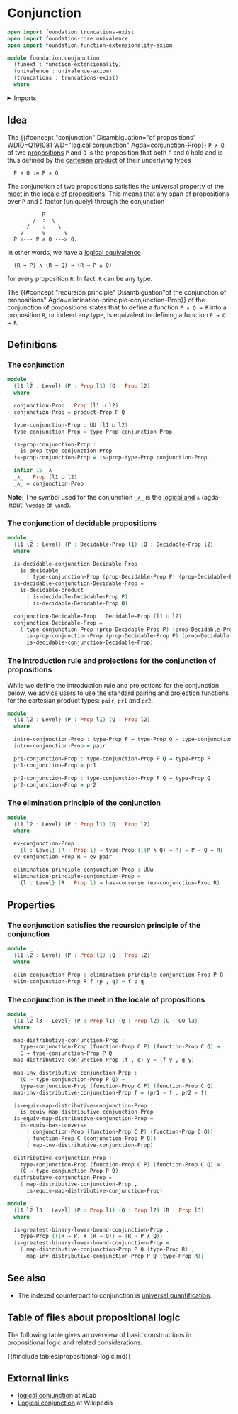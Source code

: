 # Conjunction

```agda
open import foundation.truncations-exist
open import foundation-core.univalence
open import foundation.function-extensionality-axiom

module foundation.conjunction
  (funext : function-extensionality)
  (univalence : univalence-axiom)
  (truncations : truncations-exist)
  where
```

<details><summary>Imports</summary>

```agda
open import foundation.decidable-types funext univalence truncations
open import foundation.dependent-pair-types
open import foundation.dependent-products-propositions funext
open import foundation.logical-equivalences funext
open import foundation.propositional-truncations funext univalence
open import foundation.universal-property-cartesian-product-types funext
open import foundation.universe-levels

open import foundation-core.cartesian-product-types
open import foundation-core.decidable-propositions funext univalence truncations
open import foundation-core.equivalences
open import foundation-core.function-types
open import foundation-core.propositions
```

</details>

## Idea

The
{{#concept "conjunction" Disambiguation="of propositions" WDID=Q191081 WD="logical conjunction" Agda=conjunction-Prop}}
`P ∧ Q` of two [propositions](foundation-core.propositions.md) `P` and `Q` is
the proposition that both `P` and `Q` hold and is thus defined by the
[cartesian product](foundation-core.cartesian-product-types.md) of their
underlying types

```text
  P ∧ Q := P × Q
```

The conjunction of two propositions satisfies the universal property of the
[meet](order-theory.greatest-lower-bounds-large-posets.md) in the
[locale of propositions](foundation.large-locale-of-propositions.md). This means
that any span of propositions over `P` and `Q` factor (uniquely) through the
conjunction

```text
           R
        /  ∶  \
      /    ∶    \
    ∨      ∨      ∨
  P <--- P ∧ Q ---> Q.
```

In other words, we have a
[logical equivalence](foundation.logical-equivalences.md)

```text
  (R → P) ∧ (R → Q) ↔ (R → P ∧ Q)
```

for every proposition `R`. In fact, `R` can be any type.

The
{{#concept "recursion principle" Disambiguation"of the conjunction of propositions" Agda=elimination-principle-conjunction-Prop}}
of the conjunction of propositions states that to define a function `P ∧ Q → R`
into a proposition `R`, or indeed any type, is equivalent to defining a function
`P → Q → R`.

## Definitions

### The conjunction

```agda
module _
  {l1 l2 : Level} (P : Prop l1) (Q : Prop l2)
  where

  conjunction-Prop : Prop (l1 ⊔ l2)
  conjunction-Prop = product-Prop P Q

  type-conjunction-Prop : UU (l1 ⊔ l2)
  type-conjunction-Prop = type-Prop conjunction-Prop

  is-prop-conjunction-Prop :
    is-prop type-conjunction-Prop
  is-prop-conjunction-Prop = is-prop-type-Prop conjunction-Prop

  infixr 15 _∧_
  _∧_ : Prop (l1 ⊔ l2)
  _∧_ = conjunction-Prop
```

**Note**: The symbol used for the conjunction `_∧_` is the
[logical and](https://codepoints.net/U+2227) `∧` (agda-input: `\wedge` or
`\and`).

### The conjunction of decidable propositions

```agda
module _
  {l1 l2 : Level} (P : Decidable-Prop l1) (Q : Decidable-Prop l2)
  where

  is-decidable-conjunction-Decidable-Prop :
    is-decidable
      ( type-conjunction-Prop (prop-Decidable-Prop P) (prop-Decidable-Prop Q))
  is-decidable-conjunction-Decidable-Prop =
    is-decidable-product
      ( is-decidable-Decidable-Prop P)
      ( is-decidable-Decidable-Prop Q)

  conjunction-Decidable-Prop : Decidable-Prop (l1 ⊔ l2)
  conjunction-Decidable-Prop =
    ( type-conjunction-Prop (prop-Decidable-Prop P) (prop-Decidable-Prop Q) ,
      is-prop-conjunction-Prop (prop-Decidable-Prop P) (prop-Decidable-Prop Q) ,
      is-decidable-conjunction-Decidable-Prop)
```

### The introduction rule and projections for the conjunction of propositions

While we define the introduction rule and projections for the conjunction below,
we advice users to use the standard pairing and projection functions for the
cartesian product types: `pair`, `pr1` and `pr2`.

```agda
module _
  {l1 l2 : Level} (P : Prop l1) (Q : Prop l2)
  where

  intro-conjunction-Prop : type-Prop P → type-Prop Q → type-conjunction-Prop P Q
  intro-conjunction-Prop = pair

  pr1-conjunction-Prop : type-conjunction-Prop P Q → type-Prop P
  pr1-conjunction-Prop = pr1

  pr2-conjunction-Prop : type-conjunction-Prop P Q → type-Prop Q
  pr2-conjunction-Prop = pr2
```

### The elimination principle of the conjunction

```agda
module _
  {l1 l2 : Level} (P : Prop l1) (Q : Prop l2)
  where

  ev-conjunction-Prop :
    {l : Level} (R : Prop l) → type-Prop (((P ∧ Q) ⇒ R) ⇒ P ⇒ Q ⇒ R)
  ev-conjunction-Prop R = ev-pair

  elimination-principle-conjunction-Prop : UUω
  elimination-principle-conjunction-Prop =
    {l : Level} (R : Prop l) → has-converse (ev-conjunction-Prop R)
```

## Properties

### The conjunction satisfies the recursion principle of the conjunction

```agda
module _
  {l1 l2 : Level} (P : Prop l1) (Q : Prop l2)
  where

  elim-conjunction-Prop : elimination-principle-conjunction-Prop P Q
  elim-conjunction-Prop R f (p , q) = f p q
```

### The conjunction is the meet in the locale of propositions

```agda
module _
  {l1 l2 l3 : Level} (P : Prop l1) (Q : Prop l2) (C : UU l3)
  where

  map-distributive-conjunction-Prop :
    type-conjunction-Prop (function-Prop C P) (function-Prop C Q) →
    C → type-conjunction-Prop P Q
  map-distributive-conjunction-Prop (f , g) y = (f y , g y)

  map-inv-distributive-conjunction-Prop :
    (C → type-conjunction-Prop P Q) →
    type-conjunction-Prop (function-Prop C P) (function-Prop C Q)
  map-inv-distributive-conjunction-Prop f = (pr1 ∘ f , pr2 ∘ f)

  is-equiv-map-distributive-conjunction-Prop :
    is-equiv map-distributive-conjunction-Prop
  is-equiv-map-distributive-conjunction-Prop =
    is-equiv-has-converse
      ( conjunction-Prop (function-Prop C P) (function-Prop C Q))
      ( function-Prop C (conjunction-Prop P Q))
      ( map-inv-distributive-conjunction-Prop)

  distributive-conjunction-Prop :
    type-conjunction-Prop (function-Prop C P) (function-Prop C Q) ≃
    (C → type-conjunction-Prop P Q)
  distributive-conjunction-Prop =
    ( map-distributive-conjunction-Prop ,
      is-equiv-map-distributive-conjunction-Prop)

module _
  {l1 l2 l3 : Level} (P : Prop l1) (Q : Prop l2) (R : Prop l3)
  where

  is-greatest-binary-lower-bound-conjunction-Prop :
    type-Prop (((R ⇒ P) ∧ (R ⇒ Q)) ⇔ (R ⇒ P ∧ Q))
  is-greatest-binary-lower-bound-conjunction-Prop =
    ( map-distributive-conjunction-Prop P Q (type-Prop R) ,
      map-inv-distributive-conjunction-Prop P Q (type-Prop R))
```

## See also

- The indexed counterpart to conjunction is
  [universal quantification](foundation.universal-quantification.md).

## Table of files about propositional logic

The following table gives an overview of basic constructions in propositional
logic and related considerations.

{{#include tables/propositional-logic.md}}

## External links

- [logical conjunction](https://ncatlab.org/nlab/show/logical+conjunction) at
  $n$Lab
- [Logical conjunction](https://en.wikipedia.org/wiki/Logical_conjunction) at
  Wikipedia
